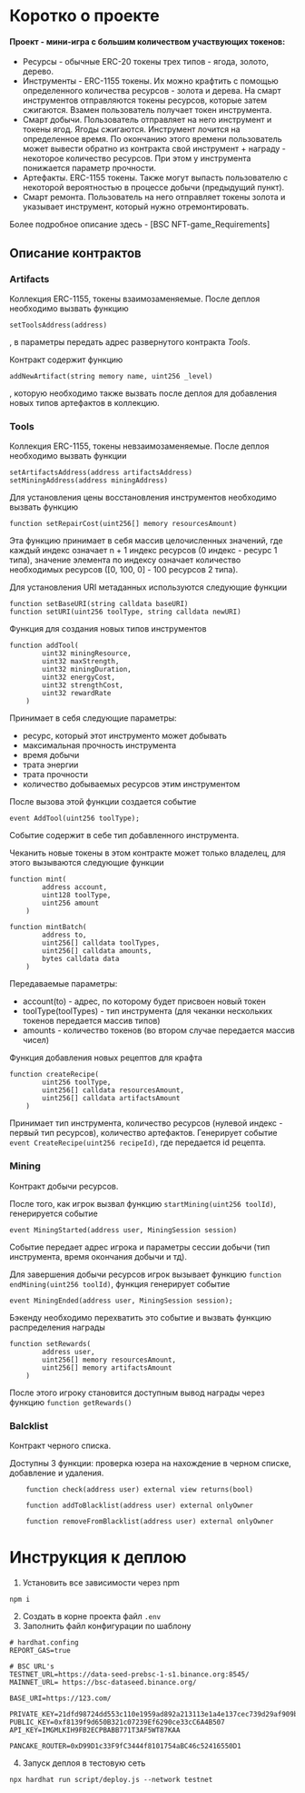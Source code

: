 # Коротко о проекте

#### Проект - мини-игра с большим количеством участвующих токенов:
 - Ресурсы - обычные ERC-20 токены трех типов - ягода, золото, дерево.
 - Инструменты - ERC-1155 токены. Их можно крафтить с помощью определенного количества ресурсов - золота и дерева. На смарт инструментов отправляются токены ресурсов, которые затем сжигаются. Взамен пользователь получает токен инструмента.
 - Смарт добычи. Пользователь отправляет на него инструмент и токены ягод. Ягоды сжигаются. Инструмент лочится на определенное время. По окончанию этого времени пользователь может вывести обратно из контракта свой инструмент + награду - некоторое количество ресурсов. При этом у инструмента понижается параметр прочности.
 - Артефакты. ERC-1155 токены. Также могут выпасть пользователю с некоторой вероятностью в процессе добычи (предыдущий пункт). 
 - Смарт ремонта. Пользователь на него отправляет токены золота и указывает инструмент, который нужно отремонтировать.

Более подробное описание здесь - [BSC NFT-game_Requirements]

## Описание контрактов

### Artifacts

Коллекция ERC-1155, токены взаимозаменяемые. После деплоя необходимо вызвать функцию 
```
setToolsAddress(address)
```
, в параметры передать адрес развернутого контракта *Tools*. 

Контракт содержит функцию 
```
addNewArtifact(string memory name, uint256 _level)
```
, которую необходимо также вызвать после деплоя для добавления новых типов артефактов в коллекцию.

### Tools

Коллекция ERC-1155, токены невзаимозаменяемые. После деплоя необходимо вызвать функции
```
setArtifactsAddress(address artifactsAddress)
setMiningAddress(address miningAddress)
```
Для установления цены восстановления инструментов необходимо вызвать функцию 
```
function setRepairCost(uint256[] memory resourcesAmount)
```

Эта функцию принимает в себя массив целочисленных значений, где каждый индекс означает n + 1 индекс ресурсов (0 индекс - ресурс 1 типа), значение элемента по индексу означает количество необходимых ресурсов ([0, 100, 0] - 100 ресурсов 2 типа).

Для установления URI метаданных используются следующие функции
```
function setBaseURI(string calldata baseURI)
function setURI(uint256 toolType, string calldata newURI)
```

Функция для создания новых типов инструментов
```
function addTool(
        uint32 miningResource,
        uint32 maxStrength,
        uint32 miningDuration,
        uint32 energyCost,
        uint32 strengthCost,
        uint32 rewardRate
    )
```
Принимает в себя следующие параметры:
 - ресурс, который этот инструменто может добывать
 - максимальная прочность инструмента
 - время добычи
 - трата энергии
 - трата прочности
 - количество добываемых ресурсов этим инструментом

После вызова этой функции создается событие 
```
event AddTool(uint256 toolType);
```
Событие содержит в себе тип добавленного инструмента.

Чеканить новые токены в этом контракте может только владелец, для этого вызываются следующие функции
```
function mint(
        address account,
        uint128 toolType,
        uint256 amount
    )

function mintBatch(
        address to,
        uint256[] calldata toolTypes,
        uint256[] calldata amounts,
        bytes calldata data
    )
```
Передаваемые параметры:
 - account(to) - адрес, по которому будет присвоен новый токен
 - toolType(toolTypes) - тип инструмента (для чеканки нескольких токенов передается массив типов)
 - amounts - количество токенов (во втором случае передается массив чисел)

Функция добавления новых рецептов для крафта
```
function createRecipe(
        uint256 toolType,
        uint256[] calldata resourcesAmount,
        uint256[] calldata artifactsAmount
    )
```
Принимает тип инструмента, количество ресурсов (нулевой индекс - первый тип ресурсов), количество артефактов. Генерирует событие 
```event CreateRecipe(uint256 recipeId)```, где передается id рецепта.

### Mining

Контракт добычи ресурсов.

После того, как игрок вызвал функцию ```startMining(uint256 toolId)```, генерируется событие 
```
event MiningStarted(address user, MiningSession session)
```
Событие передает адрес игрока и параметры сессии добычи (тип инструмента, время окончания добычи и тд).

Для завершения добычи ресурсов игрок вызывает функцию ```function endMining(uint256 toolId)```, функция генерирует событие 

```
event MiningEnded(address user, MiningSession session);
```

Бэкенду необходимо перехватить это событие и вызвать функцию распределения награды 
```
function setRewards(
        address user,
        uint256[] memory resourcesAmount,
        uint256[] memory artifactsAmount
    )
```

После этого игроку становится доступным вывод награды через функцию ```function getRewards()```

### Balcklist

Контракт черного списка.

Доступны 3 функции: проверка юзера на нахождение в черном списке, добавление и удаления.

```
    function check(address user) external view returns(bool)

    function addToBlacklist(address user) external onlyOwner 

    function removeFromBlacklist(address user) external onlyOwner
```

# Инструкция к деплою

1) Установить все зависимости через npm
```
npm i
```

2) Создать в корне проекта файл ```.env```
3) Заполнить файл конфигурации по шаблону
```
# hardhat.confing
REPORT_GAS=true

# BSC URL's
TESTNET_URL=https://data-seed-prebsc-1-s1.binance.org:8545/
MAINNET_URL= https://bsc-dataseed.binance.org/

BASE_URI=https://123.com/

PRIVATE_KEY=21dfd98724dd553c110e1959ad892a213113e1a4e137cec739d29af909b96ec
PUBLIC_KEY=0xf8139f9d650B321c07239Ef6290ce33cC6A4B507
API_KEY=IMGMLKIH9FB2ECPBABB771T3AF5WT87KAA

PANCAKE_ROUTER=0xD99D1c33F9fC3444f8101754aBC46c52416550D1
```
4) Запуск деплоя в тестовую сеть
```
npx hardhat run script/deploy.js --network testnet
```

